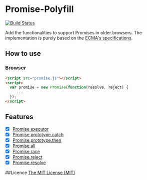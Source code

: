 # Promise-Polyfill
[![Build Status](https://travis-ci.org/Finickyflame/Promise-Polyfill.svg?branch=master)](https://travis-ci.org/Finickyflame/Promise-Polyfill)

Add the functionalities to support Promises in older browsers.
The implementation is purely based on the [ECMA's specifications](http://www.ecma-international.org/ecma-262/6.0/#sec-promise-constructor).

## How to use

### Browser
```html
<script src="promise.js"></script>
<script>
  var promise = new Promise(function(resolve, reject) {
     ...
  });
</script>
```

## Features

- [x] [Promise executor](http://www.ecma-international.org/ecma-262/6.0/#sec-promise-executor)
- [x] [Promise.prototype.catch](http://www.ecma-international.org/ecma-262/6.0/#sec-promise.prototype.catch)
- [x] [Promise.prototype.then](http://www.ecma-international.org/ecma-262/6.0/#sec-promise.prototype.then)
- [x] [Promise.all](http://www.ecma-international.org/ecma-262/6.0/#sec-promise.all-resolve-element-functions)
- [x] [Promise.race](http://www.ecma-international.org/ecma-262/6.0/#sec-promise.race)
- [x] [Promise.reject](http://www.ecma-international.org/ecma-262/6.0/#sec-promise.reject)
- [x] [Promise.resolve](http://www.ecma-international.org/ecma-262/6.0/#sec-promise.resolve)

##Licence
[The MIT License (MIT)](LICENSE)
